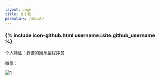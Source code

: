 ```yaml
---
layout: page
title: 关于我
permalink: /about/
---
```

<h3>{% include icon-github.html username=site.github_username %}</h3>

个人特征：靠谱的娱乐型程序员

微信：

![1]({{site.baseurl}}/image/xesam_weixin.jpg)